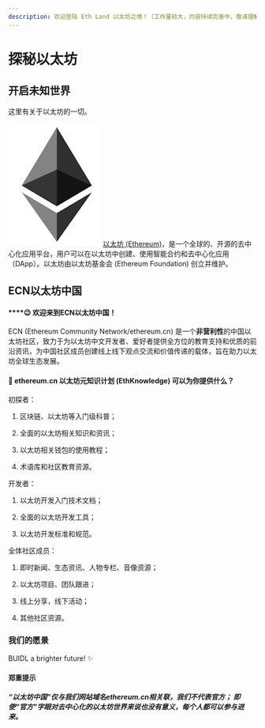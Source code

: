 ```yaml
---
description: 欢迎登陆 Eth Land 以太坊之境！（工作量较大，内容持续完善中，敬请理解）
---
```


# 探秘以太坊

## 开启未知世界

这里有关于以太坊的一切。

![](.gitbook/assets/timg.jpg) [以太坊 \(Ethereum\)](yi-tai-fang-she-qu/yi-tai-fang-zu-zhi-yu-ji-gou/ethereum.network.md)，是一个全球的、开源的去中心化应用平台，用户可以在以太坊中创建、使用智能合约和去中心化应用（DApp）。以太坊由以太坊基金会 \(Ethereum Foundation\) 创立并维护。

## ECN以太坊中国

#### \*\*\*\*😉 **欢迎来到ECN以太坊中国！**

ECN \(Ethereum Community Network/ethereum.cn\) 是一个**非营利性**的中国以太坊社区，致力于为以太坊中文开发者、爱好者提供全方位的教育支持和优质的前沿资讯，为中国社区成员创建线上线下观点交流和价值传递的载体，旨在助力以太坊全球生态发展。

#### 🤔 ethereum.cn 以太坊元知识计划 \(EthKnowledge\) 可以为你提供什么？

初探者：

1. 区块链、以太坊等入门级科普；

2. 全面的以太坊相关知识和资讯；

3. 以太坊相关钱包的使用教程；

4. 术语库和社区教育资源。

开发者：

1. 以太坊开发入门技术文档；

2. 全面的以太坊开发工具；

3. 以太坊开发标准和规范。

全体社区成员：

1. 即时新闻、生态资讯、人物专栏、音像资源；

2. 以太坊项目、团队跟进；

3. 线上分享，线下活动；

4. 其他社区资源。

### 

### 我们的愿景

BUIDL a brighter future! ✨ 



#### 郑重提示

_**“以太坊中国”仅与我们网站域名ethereum.cn相关联，我们不代表官方； 即使“官方”字眼对去中心化的以太坊世界来说也没有意义，每个人都可以参与进来。**_







